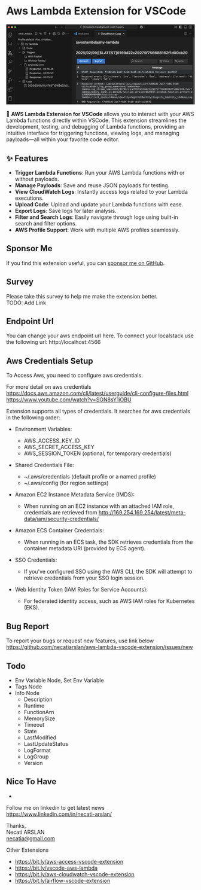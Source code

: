 # Aws Lambda Extension for VSCode
![screenshoot](media/ext-main.png)

🚀 **AWS Lambda Extension for VSCode** allows you to interact with your AWS Lambda functions directly within VSCode. This extension streamlines the development, testing, and debugging of Lambda functions, providing an intuitive interface for triggering functions, viewing logs, and managing payloads—all within your favorite code editor.  

## ✨ Features  

- **Trigger Lambda Functions**: Run your AWS Lambda functions with or without payloads.  
- **Manage Payloads**: Save and reuse JSON payloads for testing.  
- **View CloudWatch Logs**: Instantly access logs related to your Lambda executions. 
- **Upload Code**: Upload and update your Lambda functions with ease.
- **Export Logs**: Save logs for later analysis.  
- **Filter and Search Logs**: Easily navigate through logs using built-in search and filter options.  
- **AWS Profile Support**: Work with multiple AWS profiles seamlessly.  

## Sponsor Me
If you find this extension useful, you can [sponsor me on GitHub](https://github.com/sponsors/necatiarslan).

## Survey
Please take this survey to help me make the extension better.\
TODO: Add Link

## Endpoint Url
You can change your aws endpoint url here. To connect your localstack use the following url: http://localhost:4566

## Aws Credentials Setup
To Access Aws, you need to configure aws credentials. 

For more detail on aws credentials \
https://docs.aws.amazon.com/cli/latest/userguide/cli-configure-files.html \
https://www.youtube.com/watch?v=SON8sY1iOBU

Extension supports all types of credentials. It searches for aws credentials in the following order:
- Environment Variables:
  - AWS_ACCESS_KEY_ID
  - AWS_SECRET_ACCESS_KEY
  - AWS_SESSION_TOKEN (optional, for temporary credentials)

- Shared Credentials File:
  - ~/.aws/credentials (default profile or a named profile)
  - ~/.aws/config (for region settings)

- Amazon EC2 Instance Metadata Service (IMDS):
  - When running on an EC2 instance with an attached IAM role, credentials are retrieved from http://169.254.169.254/latest/meta-data/iam/security-credentials/

- Amazon ECS Container Credentials:
  - When running in an ECS task, the SDK retrieves credentials from the container metadata URI (provided by ECS agent).

- SSO Credentials:
  - If you've configured SSO using the AWS CLI, the SDK will attempt to retrieve credentials from your SSO login session.

- Web Identity Token (IAM Roles for Service Accounts):
  - For federated identity access, such as AWS IAM roles for Kubernetes (EKS).

## Bug Report
To report your bugs or request new features, use link below\
https://github.com/necatiarslan/aws-lambda-vscode-extension/issues/new


## Todo
- Env Variable Node, Set Env Variable
- Tags Node
- Info Node
  - Description
  - Runtime
  - FunctionArn
  - MemorySize
  - Timeout
  - State
  - LastModified
  - LastUpdateStatus
  - LogFormat
  - LogGroup
  - Version

## Nice To Have
- 

Follow me on linkedin to get latest news \
https://www.linkedin.com/in/necati-arslan/

Thanks, \
Necati ARSLAN \
necatia@gmail.com


Other Extensions
- https://bit.ly/aws-access-vscode-extension
- https://bit.ly/vscode-aws-lambda
- https://bit.ly/aws-cloudwatch-vscode-extension
- https://bit.ly/airflow-vscode-extension